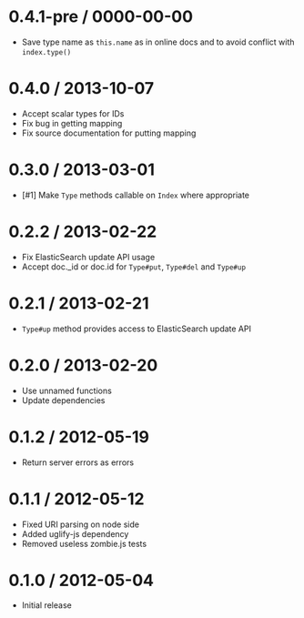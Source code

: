 0.4.1-pre / 0000-00-00
==================

  * Save type name as `this.name` as in online docs and to avoid conflict
    with `index.type()`


0.4.0 / 2013-10-07
==================

  * Accept scalar types for IDs
  * Fix bug in getting mapping
  * Fix source documentation for putting mapping


0.3.0 / 2013-03-01
==================

  * [#1] Make `Type` methods callable on `Index` where appropriate


0.2.2 / 2013-02-22
==================

  * Fix ElasticSearch update API usage
  * Accept doc._id or doc.id for `Type#put`, `Type#del` and `Type#up`


0.2.1 / 2013-02-21
==================

  * `Type#up` method provides access to ElasticSearch update API


0.2.0 / 2013-02-20
==================

  * Use unnamed functions
  * Update dependencies


0.1.2 / 2012-05-19
==================

  * Return server errors as errors


0.1.1 / 2012-05-12
==================

  * Fixed URI parsing on node side
  * Added uglify-js dependency
  * Removed useless zombie.js tests


0.1.0 / 2012-05-04
==================

  * Initial release
